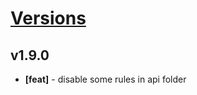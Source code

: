 # [Versions](https://github.com/Tracktor/eslint-config-react-tracktor/releases)

## v1.9.0
- **[feat]** - disable some rules in api folder
